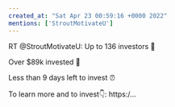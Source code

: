 ```yaml
---
created_at: "Sat Apr 23 00:59:16 +0000 2022"
mentions: ['StroutMotivateU']
---
```


RT @StroutMotivateU: Up to 136 investors 🙌

Over $89k invested 🎉

Less than 9 days left to invest ⏰

To learn more and to invest👇: 
https:/…